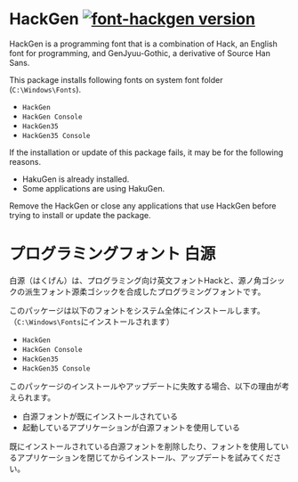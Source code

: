 

# HackGen [![font-hackgen version][font-hackgen_version]][font-hackgen_package]

[font-hackgen_version]: https://img.shields.io/chocolatey/v/font-hackgen.svg
[font-hackgen_package]: https://chocolatey.org/packages/font-hackgen

HackGen is a programming font that is a combination of Hack, an English font for programming, and GenJyuu-Gothic, a derivative of Source Han Sans.

This package installs following fonts on system font folder (`C:\Windows\Fonts`).

- `HackGen`
- `HackGen Console`
- `HackGen35`
- `HackGen35 Console`

If the installation or update of this package fails, it may be for the following reasons.

- HakuGen is already installed.
- Some applications are using HakuGen.

Remove the HackGen or close any applications that use HackGen before trying to install or update the package.

# プログラミングフォント 白源

白源（はくげん）は、プログラミング向け英文フォントHackと、源ノ角ゴシックの派生フォント源柔ゴシックを合成したプログラミングフォントです。

このパッケージは以下のフォントをシステム全体にインストールします。（`C:\Windows\Fonts`にインストールされます）

- `HackGen`
- `HackGen Console`
- `HackGen35`
- `HackGen35 Console`

このパッケージのインストールやアップデートに失敗する場合、以下の理由が考えられます。

- 白源フォントが既にインストールされている
- 起動しているアプリケーションが白源フォントを使用している

既にインストールされている白源フォントを削除したり、フォントを使用しているアプリケーションを閉じてからインストール、アップデートを試みてください。
